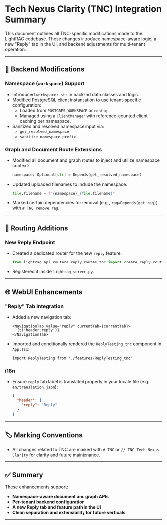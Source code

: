 # Tech Nexus Clarity (TNC) Integration Summary

This document outlines all TNC-specific modifications made to the LightRAG codebase. These changes introduce namespace-aware logic, a new "Reply" tab in the UI, and backend adjustments for multi-tenant operation.

---

## 🧠 Backend Modifications

### Namespace (`workspace`) Support

- Introduced `workspace: str` in backend data classes and logic.
- Modified PostgreSQL client instantiation to use tenant-specific configuration:
  - Loaded from `POSTGRES_WORKSPACE` or `config`.
  - Managed using a `ClientManager` with reference-counted client caching per namespace.
- Sanitized and resolved namespace input via:
  - `get_resolved_namespace`
  - `sanitize_namespace_prefix`

### Graph and Document Route Extensions

- Modified all document and graph routes to inject and utilize namespace context:
  ```python
  namespace: Optional[str] = Depends(get_resolved_namespace)
  ```
- Updated uploaded filenames to include the namespace:
  ```python
  file.filename = f"{namespace}_{file.filename}"
  ```
- Marked certain dependencies for removal (e.g., `rag=Depends(get_rag)`) with `# TNC remove rag`.

---

## 🔌 Routing Additions

### New Reply Endpoint

- Created a dedicated router for the new `reply` feature:
  ```python
  from lightrag.api.routers.reply_routes_tnc import create_reply_routes
  ```
- Registered it inside `lightrag_server.py`.

---

## 🌐 WebUI Enhancements

### "Reply" Tab Integration

- Added a new navigation tab:
  ```tsx
  <NavigationTab value="reply" currentTab={currentTab}>
    {t('header.reply')}
  </NavigationTab>
  ```
- Imported and conditionally rendered the `ReplyTesting_tnc` component in `App.tsx`:
  ```tsx
  import ReplyTesting from './features/ReplyTesting_tnc'
  ```

### i18n

- Ensure `reply` tab label is translated properly in your locale file (e.g. `en/translation.json`):
  ```json
  {
    "header": {
      "reply": "Reply"
    }
  }
  ```

---

## 🏷️ Marking Conventions

- All changes related to TNC are marked with `# TNC` or `// TNC Tech Nexus Clarity` for clarity and future maintenance.

---

## ✅ Summary

These enhancements support:

- **Namespace-aware document and graph APIs**
- **Per-tenant backend configuration**
- **A new Reply tab and feature path in the UI**
- **Clean separation and extensibility for future verticals**

---
